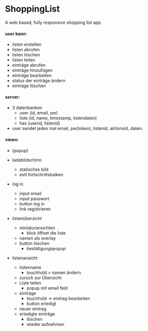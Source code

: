 ShoppingList
============

A web based, fully responsive shopping list app

#### user kann:
* listen erstellen
* listen abrufen
* listen löschen
* listen teilen
* einträge abrufen
* einträge hinzufügen
* einträge bearbeiten
* status der einträge ändern
* einträge löschen

#### server:
* 3 datenbanken
    * user (id, email, pw)
    * liste (id, name, timestamp, listendaten)
    * has (userid, listenid)
* user sendet jedes mal email, pw(token), listenid, aktionsid, daten.

#### views:
* (popup)
* ladebildschirm
    * statisches bild
    * evtl fortschrittsbalken
* log in
    * input email
    * input passwort
    * button log in
    * link registrieren
* listenübersicht
    * miniaturansichten
        * klick öffnet die liste
    * namen als overlay
    * button löschen
        * bestätigungspopup

* listenansicht
    * listenname
        * touchhold > namen ändern
    * zurück zur Übersicht
    * Liste teilen
        * popup mit email feld
    * einträge
        * touchhold -> eintrag bearbeiten
        * button erledigt
    * neuer eintrag
    * erledigte einträge
        * löschen
        * wieder aufnehmen
